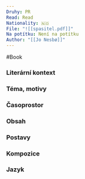 ```yaml
---
Druhy: PR
Read: Read
Nationality: 🇳🇴
File: "![[spasitel.pdf]]"
Na potítku: Není na potítku
Author: "[[Jo Nesbø]]"
---
```

#Book
### Literární kontext
### Téma, motivy
### Časoprostor
### Obsah
### Postavy
### Kompozice
### Jazyk
